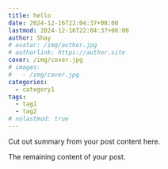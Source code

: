 ```yaml
---
title: hello
date: 2024-12-16T22:04:37+08:00
lastmod: 2024-12-16T22:04:37+08:00
author: Shay
# avatar: /img/author.jpg
# authorlink: https://author.site
cover: /img/cover.jpg
# images:
#   - /img/cover.jpg
categories:
  - category1
tags:
  - tag1
  - tag2
# nolastmod: true
---
```


Cut out summary from your post content here.

<!--more-->

The remaining content of your post.
